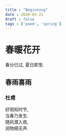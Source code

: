 ```yaml
---
title : "Beginning"
date : 2020-03-21
draft : false
tags : ['poem', 'spring']
---
```


# 春暖花开

春分已过, 夏日即至.

<!--more-->

## 春雨喜雨

### 杜甫

好雨知时节,  
当春乃发生.  
随风潜入夜,  
润物细无声.
